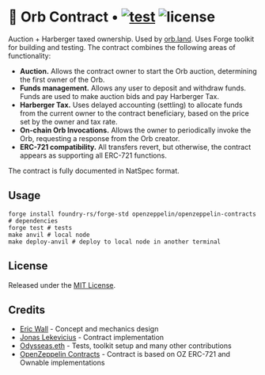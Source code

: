 # 🔮 Orb Contract • [![test](https://github.com/orbland/orb/actions/workflows/ci.yml/badge.svg)](https://github.com/orbland/orb/actions/workflows/ci.yml) ![license](https://img.shields.io/badge/License-MIT-green.svg?label=license)

Auction + Harberger taxed ownership. Used by [orb.land](https://orb.land). Uses Forge toolkit for building and testing. The contract combines the following areas of functionality:

- **Auction.** Allows the contract owner to start the Orb auction, determining the first owner of the Orb.
- **Funds management.** Allows any user to deposit and withdraw funds. Funds are used to make auction bids and pay Harberger Tax.
- **Harberger Tax.** Uses delayed accounting (settling) to allocate funds from the current owner to the contract beneficiary, based on the price set by the owner and tax rate.
- **On-chain Orb Invocations.** Allows the owner to periodically invoke the Orb, requesting a response from the Orb creator.
- **ERC-721 compatibility.** All transfers revert, but otherwise, the contract appears as supporting all ERC-721 functions.

The contract is fully documented in NatSpec format.

## Usage

```shell
forge install foundry-rs/forge-std openzeppelin/openzeppelin-contracts # dependencies
forge test # tests
make anvil # local node
make deploy-anvil # deploy to local node in another terminal
```

## License

Released under the [MIT License](https://github.com/orbland/orb/blob/main/LICENSE).

## Credits

- [Eric Wall](https://twitter.com/ercwl) - Concept and mechanics design
- [Jonas Lekevicius](https://twitter.com/lekevicius) - Contract implementation
- [Odysseas.eth](https://twitter.com/odysseas_eth) - Tests, toolkit setup and many other contributions
- [OpenZeppelin Contracts](https://github.com/OpenZeppelin/openzeppelin-contracts) - Contract is based on OZ ERC-721 and Ownable implementations
